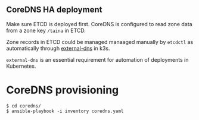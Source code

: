 CoreDNS HA deployment
-----------------------

Make sure ETCD is deployed first. CoreDNS is configured to read zone data from a zone key `/taina` in ETCD. 

Zone records in ETCD could be managed manaaged manually by `etcdctl` as automatically through [external-dns](https://github.com/kubernetes-sigs/external-dns/blob/master/docs/tutorials/coredns.md) in k3s.

`external-dns` is an essential requirement for automation of deployments in Kubernetes.

# CoreDNS provisioning
```
$ cd coredns/
$ ansible-playbook -i inventory coredns.yaml
```